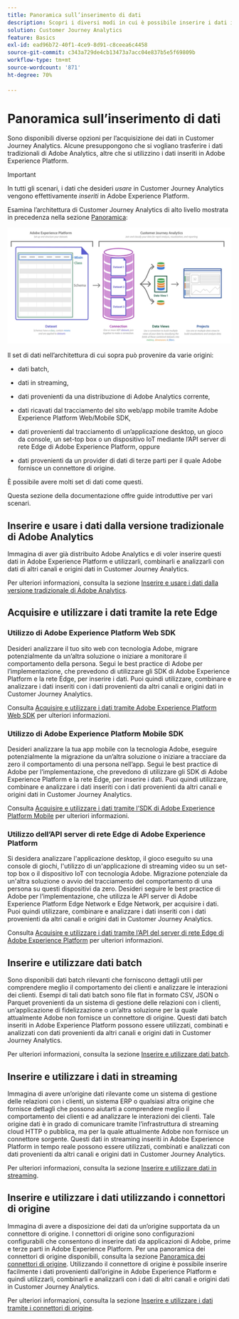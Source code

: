 ```yaml
---
title: Panoramica sull’inserimento di dati
description: Scopri i diversi modi in cui è possibile inserire i dati in Customer Journey Analytics
solution: Customer Journey Analytics
feature: Basics
exl-id: ead96b72-40f1-4ce9-8d91-c8ceea6c4458
source-git-commit: c343a729de4cb13473a7acc04e837b5e5f69809b
workflow-type: tm+mt
source-wordcount: '871'
ht-degree: 70%

---
```


# Panoramica sull’inserimento di dati

Sono disponibili diverse opzioni per l’acquisizione dei dati in Customer Journey Analytics. Alcune presuppongono che si vogliano trasferire i dati tradizionali di Adobe Analytics, altre che si utilizzino i dati inseriti in Adobe Experience Platform.

>[!IMPORTANT]
>
>In tutti gli scenari, i dati che desideri _usare_ in Customer Journey Analytics vengono effettivamente _inseriti_ in Adobe Experience Platform.


Esamina l’architettura di Customer Journey Analytics di alto livello mostrata in precedenza nella sezione [Panoramica](https://experienceleague.adobe.com/docs/analytics-platform/using/cja-overview/cja-overview.html?lang=it):

![Architettura del Customer Journey Analytics descritta in questa sezione](./assets/cja-architecture.png)

Il set di dati nell’architettura di cui sopra può provenire da varie origini:

- dati batch,

- dati in streaming,

- dati provenienti da una distribuzione di Adobe Analytics corrente,

- dati ricavati dal tracciamento del sito web/app mobile tramite Adobe Experience Platform Web/Mobile SDK,

- dati provenienti dal tracciamento di un’applicazione desktop, un gioco da console, un set-top box o un dispositivo IoT mediante l’API server di rete Edge di Adobe Experience Platform, oppure

- dati provenienti da un provider di dati di terze parti per il quale Adobe fornisce un connettore di origine.

È possibile avere molti set di dati come questi.

Questa sezione della documentazione offre guide introduttive per vari scenari.

## Inserire e usare i dati dalla versione tradizionale di Adobe Analytics

Immagina di aver già distribuito Adobe Analytics e di voler inserire questi dati in Adobe Experience Platform e utilizzarli, combinarli e analizzarli con dati di altri canali e origini dati in Customer Journey Analytics.

Per ulteriori informazioni, consulta la sezione [Inserire e usare i dati dalla versione tradizionale di Adobe Analytics](./analytics.md).


## Acquisire e utilizzare i dati tramite la rete Edge

### Utilizzo di Adobe Experience Platform Web SDK

Desideri analizzare il tuo sito web con tecnologia Adobe, migrare potenzialmente da un’altra soluzione o iniziare a monitorare il comportamento della persona. Segui le best practice di Adobe per l’implementazione, che prevedono di utilizzare gli SDK di Adobe Experience Platform e la rete Edge, per inserire i dati. Puoi quindi utilizzare, combinare e analizzare i dati inseriti con i dati provenienti da altri canali e origini dati in Customer Journey Analytics.

Consulta [Acquisire e utilizzare i dati tramite Adobe Experience Platform Web SDK](./aepwebsdk.md) per ulteriori informazioni.

### Utilizzo di Adobe Experience Platform Mobile SDK

Desideri analizzare la tua app mobile con la tecnologia Adobe, eseguire potenzialmente la migrazione da un’altra soluzione o iniziare a tracciare da zero il comportamento di una persona nell’app. Segui le best practice di Adobe per l’implementazione, che prevedono di utilizzare gli SDK di Adobe Experience Platform e la rete Edge, per inserire i dati. Puoi quindi utilizzare, combinare e analizzare i dati inseriti con i dati provenienti da altri canali e origini dati in Customer Journey Analytics.

Consulta [Acquisire e utilizzare i dati tramite l’SDK di Adobe Experience Platform Mobile](./aepmobilesdk.md) per ulteriori informazioni.

### Utilizzo dell’API server di rete Edge di Adobe Experience Platform

Si desidera analizzare l&#39;applicazione desktop, il gioco eseguito su una console di giochi, l&#39;utilizzo di un&#39;applicazione di streaming video su un set-top box o il dispositivo IoT con tecnologia Adobe. Migrazione potenziale da un&#39;altra soluzione o avvio del tracciamento del comportamento di una persona su questi dispositivi da zero. Desideri seguire le best practice di Adobe per l’implementazione, che utilizza le API server di Adobe Experience Platform Edge Network e Edge Network, per acquisire i dati. Puoi quindi utilizzare, combinare e analizzare i dati inseriti con i dati provenienti da altri canali e origini dati in Customer Journey Analytics.

Consulta [Acquisire e utilizzare i dati tramite l’API del server di rete Edge di Adobe Experience Platform](./serverapi.md) per ulteriori informazioni.

## Inserire e utilizzare dati batch

Sono disponibili dati batch rilevanti che forniscono dettagli utili per comprendere meglio il comportamento dei clienti e analizzare le interazioni dei clienti. Esempi di tali dati batch sono file flat in formato CSV, JSON o Parquet provenienti da un sistema di gestione delle relazioni con i clienti, un’applicazione di fidelizzazione o un’altra soluzione per la quale attualmente Adobe non fornisce un connettore di origine. Questi dati batch inseriti in Adobe Experience Platform possono essere utilizzati, combinati e analizzati con dati provenienti da altri canali e origini dati in Customer Journey Analytics.

Per ulteriori informazioni, consulta la sezione [Inserire e utilizzare dati batch](./batch.md).

## Inserire e utilizzare i dati in streaming

Immagina di avere un’origine dati rilevante come un sistema di gestione delle relazioni con i clienti, un sistema ERP o qualsiasi altra origine che fornisce dettagli che possono aiutarti a comprendere meglio il comportamento dei clienti e ad analizzare le interazioni dei clienti. Tale origine dati è in grado di comunicare tramite l’infrastruttura di streaming cloud HTTP o pubblica, ma per la quale attualmente Adobe non fornisce un connettore sorgente. Questi dati in streaming inseriti in Adobe Experience Platform in tempo reale possono essere utilizzati, combinati e analizzati con dati provenienti da altri canali e origini dati in Customer Journey Analytics.

Per ulteriori informazioni, consulta la sezione [Inserire e utilizzare dati in streaming](./streaming.md).

## Inserire e utilizzare i dati utilizzando i connettori di origine

Immagina di avere a disposizione dei dati da un’origine supportata da un connettore di origine. I connettori di origine sono configurazioni configurabili che consentono di inserire dati da applicazioni di Adobe, prime e terze parti in Adobe Experience Platform. Per una panoramica dei connettori di origine disponibili, consulta la sezione [Panoramica dei connettori di origine](https://experienceleague.adobe.com/docs/experience-platform/sources/home.html?lang=it). Utilizzando il connettore di origine è possibile inserire facilmente i dati provenienti dall’origine in Adobe Experience Platform e quindi utilizzarli, combinarli e analizzarli con i dati di altri canali e origini dati in Customer Journey Analytics.

Per ulteriori informazioni, consulta la sezione [Inserire e utilizzare i dati tramite i connettori di origine](./sources.md).
